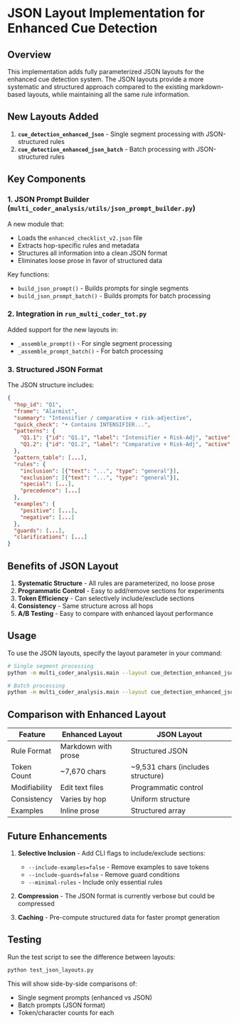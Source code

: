 # JSON Layout Implementation for Enhanced Cue Detection

## Overview

This implementation adds fully parameterized JSON layouts for the enhanced cue detection system. The JSON layouts provide a more systematic and structured approach compared to the existing markdown-based layouts, while maintaining all the same rule information.

## New Layouts Added

1. **`cue_detection_enhanced_json`** - Single segment processing with JSON-structured rules
2. **`cue_detection_enhanced_json_batch`** - Batch processing with JSON-structured rules

## Key Components

### 1. JSON Prompt Builder (`multi_coder_analysis/utils/json_prompt_builder.py`)

A new module that:
- Loads the `enhanced_checklist_v2.json` file
- Extracts hop-specific rules and metadata
- Structures all information into a clean JSON format
- Eliminates loose prose in favor of structured data

Key functions:
- `build_json_prompt()` - Builds prompts for single segments
- `build_json_prompt_batch()` - Builds prompts for batch processing

### 2. Integration in `run_multi_coder_tot.py`

Added support for the new layouts in:
- `_assemble_prompt()` - For single segment processing
- `_assemble_prompt_batch()` - For batch processing

### 3. Structured JSON Format

The JSON structure includes:
```json
{
  "hop_id": "Q1",
  "frame": "Alarmist",
  "summary": "Intensifier / comparative + risk-adjective",
  "quick_check": "• Contains INTENSIFIER...",
  "patterns": {
    "Q1.1": {"id": "Q1.1", "label": "Intensifier + Risk-Adj", "active": true},
    "Q1.2": {"id": "Q1.2", "label": "Comparative + Risk-Adj", "active": true}
  },
  "pattern_table": [...],
  "rules": {
    "inclusion": [{"text": "...", "type": "general"}],
    "exclusion": [{"text": "...", "type": "general"}],
    "special": [...],
    "precedence": [...]
  },
  "examples": {
    "positive": [...],
    "negative": [...]
  },
  "guards": [...],
  "clarifications": [...]
}
```

## Benefits of JSON Layout

1. **Systematic Structure** - All rules are parameterized, no loose prose
2. **Programmatic Control** - Easy to add/remove sections for experiments
3. **Token Efficiency** - Can selectively include/exclude sections
4. **Consistency** - Same structure across all hops
5. **A/B Testing** - Easy to compare with enhanced layout performance

## Usage

To use the JSON layouts, specify the layout parameter in your command:

```bash
# Single segment processing
python -m multi_coder_analysis.main --layout cue_detection_enhanced_json ...

# Batch processing
python -m multi_coder_analysis.main --layout cue_detection_enhanced_json_batch --batch-size 10 ...
```

## Comparison with Enhanced Layout

| Feature | Enhanced Layout | JSON Layout |
|---------|----------------|-------------|
| Rule Format | Markdown with prose | Structured JSON |
| Token Count | ~7,670 chars | ~9,531 chars (includes structure) |
| Modifiability | Edit text files | Programmatic control |
| Consistency | Varies by hop | Uniform structure |
| Examples | Inline prose | Structured array |

## Future Enhancements

1. **Selective Inclusion** - Add CLI flags to include/exclude sections:
   - `--include-examples=false` - Remove examples to save tokens
   - `--include-guards=false` - Remove guard conditions
   - `--minimal-rules` - Include only essential rules

2. **Compression** - The JSON format is currently verbose but could be compressed

3. **Caching** - Pre-compute structured data for faster prompt generation

## Testing

Run the test script to see the difference between layouts:

```bash
python test_json_layouts.py
```

This will show side-by-side comparisons of:
- Single segment prompts (enhanced vs JSON)
- Batch prompts (JSON format)
- Token/character counts for each 